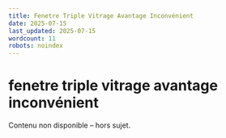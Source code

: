 ```yaml
---
title: Fenetre Triple Vitrage Avantage Inconvénient
date: 2025-07-15
last_updated: 2025-07-15
wordcount: 11
robots: noindex
---
```


# fenetre triple vitrage avantage inconvénient

Contenu non disponible – hors sujet.